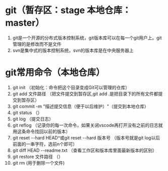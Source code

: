# git（暂存区：stage 本地仓库：master）
1. git是一个开源的分布式版本控制系统，git版本库可以在每一个git用户上。git管理的是修改而不是文件
2. svn是集中式的版本控制系统，svn的版本库是在中央服务器上
# git常用命令（本地仓库）
1. git init 
（初始化：命令把这个目录变成Git可以管理的仓库）
2. git add 文件路径
（把文件提交到暂存区,git add .是把目录下的所有文件都提交到暂存区）
3. git commit -m "描述提交信息（便于以后维护）"（提交到本地仓库）
4. git status 
（）
5. git log
（提交日志）
6. git reflog
（记录你的每一次命令，如果关闭vscode再打开没有之前的日志就用这条命令找回以前的版本）
7. git reset --hard HEAD^或git reset --hard 版本号
（版本号就是git log以后前面的一串字符，选前n个即可）
8. git diff HEAD --readme.txt
（查看工作区和版本库里面最新版本的区别）
9. git restore 文件路径
（）
10. git rm
(用于删除一个文件)